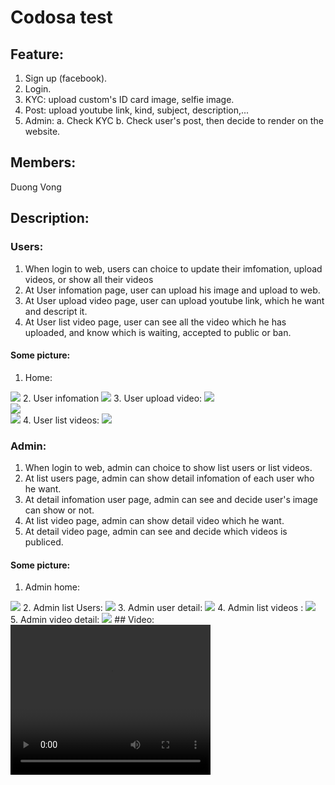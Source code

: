 # Codosa test
## Feature:
1. Sign up (facebook).
2. Login.
3. KYC: upload custom's ID card image, selfie image.
4. Post: upload youtube link, kind, subject, description,...
5. Admin:
a. Check KYC
b. Check user's post, then decide to render on the website.
## Members:
Duong Vong
## Description:
### Users:
1. When login to web, users can choice to update their imfomation, upload videos, or show all their videos
2. At User infomation page, user can upload his image and upload to web.
3. At User upload video page, user can upload youtube link, which he want and descript it.
4. At User list video page, user can see all the video which he has uploaded, and know which is waiting, accepted to public or ban.
#### Some picture:
1. Home:
<img src="public/images/user_index.png">
2. User infomation
<img src="public/images/user_infomation.png">
3. User upload video:
<img src="public/images/user_upload_video.png">
<br>
<img src="public/images/user_upload_video_error.png">
<br>
<img src="public/images/user_upload_video_completeform.png">
4. User list videos:
<img src="public/images/user_list_videos.png">

### Admin:
1. When login to web, admin can choice to show list users or list videos.
2. At list users page, admin can show detail infomation of each user who he want.
3. At detail infomation user page, admin can see and decide user's image can show or not.
4. At list video page, admin can show detail video which he want.
5. At detail video page, admin can see and decide which videos is publiced.
#### Some picture:
1. Admin home: 
<img src="public/images/admin_index.png">
2. Admin list Users:
<img src="public/images/admin_list_users.png">
3. Admin user detail:
<img src="public/images/admin_user_detail.png">
4. Admin list videos :
<img src="public/images/admin_list_videos.png">
5. Admin video detail:
<img src="public/images/admin_video_detail.png">
## Video:
<video width="320" height="240" controls>
  <source src="public/videos/demo.mp4" type="video/mp4">
</video>
